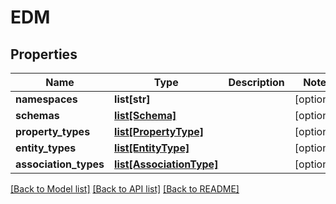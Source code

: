 # EDM

## Properties
Name | Type | Description | Notes
------------ | ------------- | ------------- | -------------
**namespaces** | **list[str]** |  | [optional] 
**schemas** | [**list[Schema]**](Schema.md) |  | [optional] 
**property_types** | [**list[PropertyType]**](PropertyType.md) |  | [optional] 
**entity_types** | [**list[EntityType]**](EntityType.md) |  | [optional] 
**association_types** | [**list[AssociationType]**](AssociationType.md) |  | [optional] 

[[Back to Model list]](../README.md#documentation-for-models) [[Back to API list]](../README.md#documentation-for-api-endpoints) [[Back to README]](../README.md)


